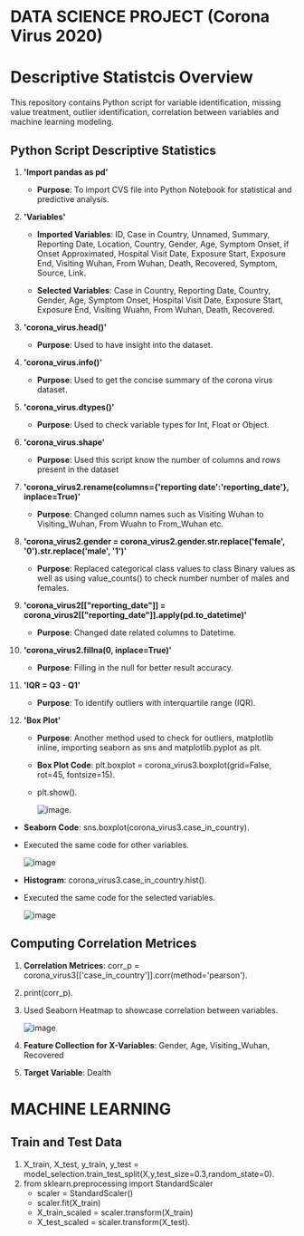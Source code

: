 # DATA SCIENCE PROJECT (Corona Virus 2020)

# Descriptive Statistcis Overview

This repository contains Python script for variable identification, missing value treatment, outlier identification, correlation between variables and machine learning modeling. 

## Python Script Descriptive Statistics

1. **'Import pandas as pd'**
   - **Purpose**: To import CVS file into Python Notebook for statistical and predictive analysis.

2. **'Variables'**
   - **Imported Variables**: ID, Case in Country, Unnamed, Summary, Reporting Date, Location, Country, Gender, Age, Symptom Onset, if Onset Approximated, Hospital Visit Date, Exposure Start, Exposure End, Visiting Wuhan, From Wuhan, Death, Recovered, Symptom, Source, Link.
  
   - **Selected Variables**: Case in Country, Reporting Date, Country, Gender, Age, Symptom Onset, Hospital Visit Date, Exposure Start, Exposure End, Visiting Wuahn, From Wuhan, Death, Recovered.

4. **'corona_virus.head()'**
   - **Purpose**: Used to have insight into the dataset.
  
5. **'corona_virus.info()'**
   - **Purpose**: Used to get the concise summary of the corona virus dataset.

6. **'corona_virus.dtypes()'**
   - **Purpose**: Used to check variable types for Int, Float or Object.

7. **'corona_virus.shape'**
   - **Purpose**: Used this script know the number of columns and rows present in the dataset
  
8. **'corona_virus2.rename(columns={'reporting date':'reporting_date'}, inplace=True)'**
   - **Purpose**: Changed column names such as Visiting Wuhan to Visiting_Wuhan, From Wuahn to From_Wuhan etc.
  
9. **'corona_virus2.gender  = corona_virus2.gender.str.replace('female', '0').str.replace('male', '1')'**
   - **Purpose**: Replaced categorical class values to class Binary values as well as using value_counts() to check number number of males and females.
  
10. **'corona_virus2[["reporting_date"]] = corona_virus2[["reporting_date"]].apply(pd.to_datetime)'**
    - **Purpose**: Changed date related columns to Datetime.
   
11. **'corona_virus2.fillna(0, inplace=True)'**
    - **Purpose**: Filling in the null for better result accuracy.
   
 12. **'IQR = Q3 - Q1'**
     - **Purpose**: To identify outliers with interquartile range (IQR).
    
 13. **'Box Plot'**
     - **Purpose**: Another method used to check for outliers, matplotlib inline, importing seaborn as sns and matplotlib.pyplot as plt.
     - **Box Plot Code**: plt.boxplot = corona_virus3.boxplot(grid=False, rot=45, fontsize=15).
     - plt.show().

        ![image](https://github.com/user-attachments/assets/275559fd-e7a3-4ee5-bee7-a00f86ea7e67).

   - **Seaborn Code**: sns.boxplot(corona_virus3.case_in_country).
   -  Executed the same code for other variables.

        ![image](https://github.com/user-attachments/assets/96c74724-cf76-40ff-ad42-c4d1b154285c)

   - **Histogram**: corona_virus3.case_in_country.hist().
   -  Executed the same code for the selected variables.

        ![image](https://github.com/user-attachments/assets/49d90bf6-1de5-479b-9915-ef5ba84fec69)


## Computing Correlation Metrices

1. **Correlation Metrices**: corr_p = corona_virus3[['case_in_country']].corr(method='pearson').
2. print(corr_p).

3. Used Seaborn Heatmap to showcase correlation between variables.

   ![image](https://github.com/user-attachments/assets/5c3fe7ef-b84b-4469-a6d1-eb30ad3eff3c)


1. **Feature Collection for X-Variables**: Gender, Age, Visiting_Wuhan, Recovered
2. **Target Variable**: Dealth


# MACHINE LEARNING
## Train and Test Data

1. X_train, X_test, y_train, y_test = model_selection.train_test_split(X,y,test_size=0.3,random_state=0).
2. from sklearn.preprocessing import StandardScaler
   - scaler = StandardScaler()
   - scaler.fit(X_train)
   - X_train_scaled = scaler.transform(X_train)
   - X_test_scaled = scaler.transform(X_test).



 

  





